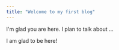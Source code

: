 ```yaml
---
title: "Welcome to my first blog"
---
```


I'm glad you are here. I plan to talk about ...

I am glad to be here!
